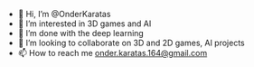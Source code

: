 - 👋 Hi, I’m @OnderKaratas
- 👀 I’m interested in 3D games and AI
- 🌱 I’m done with the deep learning 
- 💞️ I’m looking to collaborate on 3D and 2D games, AI projects
- 📫 How to reach me onder.karatas.164@gmail.com

<!---
OnderKaratas/OnderKaratas is a ✨ special ✨ repository because its `README.md` (this file) appears on your GitHub profile.
You can click the Preview link to take a look at your changes.
--->
